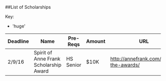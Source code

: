 ##List of Scholarships

Key:
- 'huge'

|Deadline | Name                                            | Pre-Reqs  | Amount | URL                                      | Past Winners|
|---------|-------------------------------------------------|-----------|--------|------------------------------------------|-------------|
|2/9/16   |Spirit of Anne Frank Scholarship Award           |HS Senior  |$10K    |http://annefrank.com/about-the-awards/    |             |
